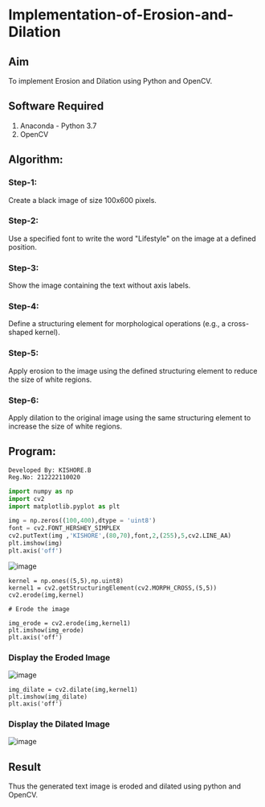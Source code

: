 # Implementation-of-Erosion-and-Dilation
## Aim
To implement Erosion and Dilation using Python and OpenCV.
## Software Required
1. Anaconda - Python 3.7
2. OpenCV
## Algorithm:
### Step-1:
Create a black image of size 100x600 pixels.
### Step-2:
Use a specified font to write the word "Lifestyle" on the image at a defined position.
### Step-3:
Show the image containing the text without axis labels.
### Step-4:
Define a structuring element for morphological operations (e.g., a cross-shaped kernel).
### Step-5:
Apply erosion to the image using the defined structuring element to reduce the size of white regions.
### Step-6:
Apply dilation to the original image using the same structuring element to increase the size of white regions.
 
## Program:
```
Developed By: KISHORE.B
Reg.No: 212222110020
```
``` Python
import numpy as np
import cv2
import matplotlib.pyplot as plt

img = np.zeros((100,400),dtype = 'uint8')
font = cv2.FONT_HERSHEY_SIMPLEX
cv2.putText(img ,'KISHORE',(80,70),font,2,(255),5,cv2.LINE_AA)
plt.imshow(img)
plt.axis('off')
```
![image](https://github.com/user-attachments/assets/8ce051c3-af76-4cc5-aeef-005ad1b9f064)
```
kernel = np.ones((5,5),np.uint8)
kernel1 = cv2.getStructuringElement(cv2.MORPH_CROSS,(5,5))
cv2.erode(img,kernel)
```
```
# Erode the image

img_erode = cv2.erode(img,kernel1)
plt.imshow(img_erode)
plt.axis('off')
```
### Display the Eroded Image
![image](https://github.com/user-attachments/assets/055d0572-b867-4f8d-8075-47aec6f9338e)

```
img_dilate = cv2.dilate(img,kernel1)
plt.imshow(img_dilate)
plt.axis('off')

```
### Display the Dilated Image
![image](https://github.com/user-attachments/assets/f809a80a-7020-4154-b2d5-abf467953a8c)
## Result
Thus the generated text image is eroded and dilated using python and OpenCV.
